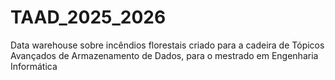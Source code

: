 # TAAD_2025_2026
Data warehouse sobre incêndios florestais criado para a cadeira de Tópicos Avançados de Armazenamento de Dados, para o mestrado em Engenharia Informática
